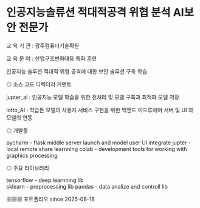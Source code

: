 # 인공지능솔류션 적대적공격 위협 분석 AI보안 전문가
 
 교 육 기 관 : 광주컴퓨터기술확원  
 
 교 육 분 야 : 산업구조변화대응 특화 훈련  

인공지능 솔루션 적대적 위협 공격에 대한 보안 솔루션 구축 학습   

◎ 소스 코드 디렉터리 커멘트  

jupter_ai : 인공지능 모델 학습을 위한 전처리 및 모델 구축과 최적화 모델 저장  

lotto_AI : 학습돈 모델의 사용자 서비스 구현을 위한 백앤드 미드루에어 서버 및  UI 와 모델의 연동 

◎ 개발툴 

pycharm - flask middle server launch and model user UI integrate 
jupter - local remote share learnning 
colab - development tools for working with graphics processing 

 ◎ 주요 라이브러리 
 
 tensorflow - deep learnning lib  
 sklearn - preprocessing lib 
 pandas - data analize and controll lib  

▦▦▦ 포트폴리오 since 2025-08-18  
